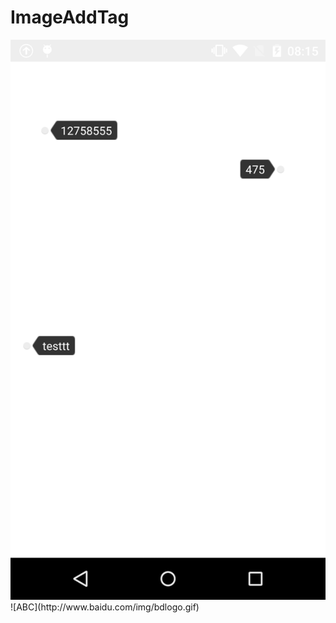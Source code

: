 # ImageAddTag

<img src="https://github.com/jokenwang/ImageAddTag/blob/master/image.png" />
![ABC](http://www.baidu.com/img/bdlogo.gif) 
